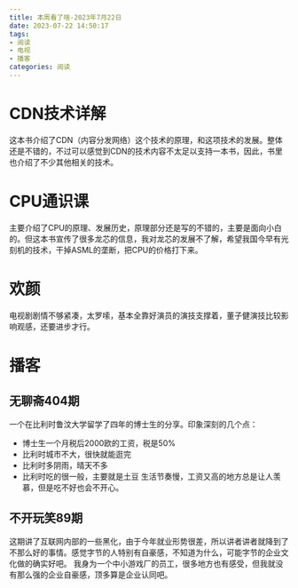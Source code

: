 ```yaml
---
title: 本周看了啥-2023年7月22日
date: 2023-07-22 14:50:17
tags: 
- 阅读 
- 电视 
- 播客
categories: 阅读
---
```

# CDN技术详解
这本书介绍了CDN（内容分发网络）这个技术的原理，和这项技术的发展。整体还是不错的，不过可以感觉到CDN的技术内容不太足以支持一本书，因此，书里也介绍了不少其他相关的技术。

# CPU通识课
主要介绍了CPU的原理、发展历史，原理部分还是写的不错的，主要是面向小白的。但这本书宣传了很多龙芯的信息，我对龙芯的发展不了解，希望我国今早有光刻机的技术，干掉ASML的垄断，把CPU的价格打下来。

# 欢颜
电视剧剧情不够紧凑，太罗嗦，基本全靠好演员的演技支撑着，董子健演技比较影响观感，还要进步才行。

# 播客
## 无聊斋404期
一个在比利时鲁汶大学留学了四年的博士生的分享。印象深刻的几个点：
- 博士生一个月税后2000欧的工资，税是50%
- 比利时城市不大，很快就能逛完
- 比利时多阴雨，晴天不多
- 比利时吃的很一般，主要就是土豆
  生活节奏慢，工资又高的地方总是让人羡慕，但是吃不好也会不开心。

## 不开玩笑89期
这期讲了互联网内部的一些黑化，由于今年就业形势很差，所以讲者讲者就降到了不那么好的事情。感觉字节的人特别有自豪感，不知道为什么，可能字节的企业文化做的确实好吧。
我身为一个中小游戏厂的员工，很多地方也有感受，但我就没有那么强的企业自豪感，顶多算是企业认同吧。
